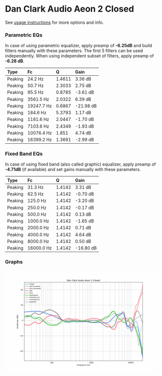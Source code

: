 # Dan Clark Audio Aeon 2 Closed
See [usage instructions](https://github.com/jaakkopasanen/AutoEq#usage) for more options and info.

### Parametric EQs
In case of using parametric equalizer, apply preamp of **-6.25dB** and build filters manually
with these parameters. The first 5 filters can be used independently.
When using independent subset of filters, apply preamp of **-6.28 dB**.

| Type    | Fc         |      Q | Gain      |
|:--------|:-----------|:-------|:----------|
| Peaking | 24.2 Hz    | 1.4611 | 3.36 dB   |
| Peaking | 50.7 Hz    | 2.3033 | 2.75 dB   |
| Peaking | 95.5 Hz    | 0.8785 | -3.61 dB  |
| Peaking | 3561.5 Hz  | 2.0322 | 6.39 dB   |
| Peaking | 19247.7 Hz | 0.6867 | -21.98 dB |
| Peaking | 184.6 Hz   | 5.3793 | 1.17 dB   |
| Peaking | 1181.6 Hz  | 2.0447 | -1.70 dB  |
| Peaking | 7103.6 Hz  | 2.4349 | -1.93 dB  |
| Peaking | 10076.4 Hz | 1.851  | 4.74 dB   |
| Peaking | 16399.2 Hz | 1.3691 | -2.99 dB  |

### Fixed Band EQs
In case of using fixed band (also called graphic) equalizer, apply preamp of **-4.71dB**
(if available) and set gains manually with these parameters.

| Type    | Fc         |      Q | Gain      |
|:--------|:-----------|:-------|:----------|
| Peaking | 31.3 Hz    | 1.4142 | 3.31 dB   |
| Peaking | 62.5 Hz    | 1.4142 | -0.70 dB  |
| Peaking | 125.0 Hz   | 1.4142 | -3.20 dB  |
| Peaking | 250.0 Hz   | 1.4142 | -0.17 dB  |
| Peaking | 500.0 Hz   | 1.4142 | 0.13 dB   |
| Peaking | 1000.0 Hz  | 1.4142 | -1.65 dB  |
| Peaking | 2000.0 Hz  | 1.4142 | 0.71 dB   |
| Peaking | 4000.0 Hz  | 1.4142 | 4.64 dB   |
| Peaking | 8000.0 Hz  | 1.4142 | 0.50 dB   |
| Peaking | 16000.0 Hz | 1.4142 | -16.80 dB |

### Graphs
![](./Dan%20Clark%20Audio%20Aeon%202%20Closed.png)